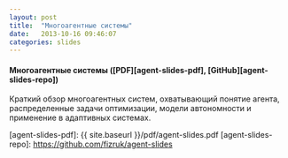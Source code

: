 ```yaml
---
layout: post
title:  "Многоагентные системы"
date:   2013-10-16 09:46:07
categories: slides
---
```


#### Многоагентные системы ([PDF][agent-slides-pdf], [GitHub][agent-slides-repo])

Краткий обзор многоагентных систем, охватывающий понятие агента, распределенные задачи
оптимизации, модели автономности и применение в адаптивных системах.

[agent-slides-pdf]:   {{ site.baseurl }}/pdf/agent-slides.pdf
[agent-slides-repo]:  https://github.com/fizruk/agent-slides
